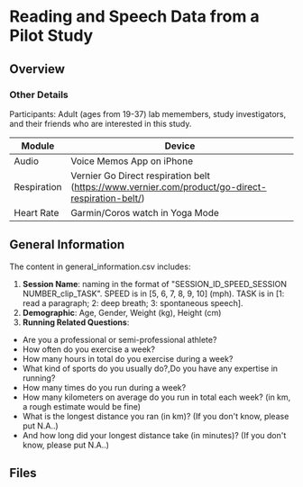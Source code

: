 # Reading and Speech Data from a Pilot Study

## Overview


### Other Details
Participants: Adult (ages from 19-37) lab memembers, study investigators, and their friends who are interested in this study.

Module | Device
--- | ---
Audio | Voice Memos App on iPhone 
Respiration | Vernier Go Direct respiration belt (https://www.vernier.com/product/go-direct-respiration-belt/) 
Heart Rate | Garmin/Coros watch in Yoga Mode

## General Information
The content in general_information.csv includes:
1. **Session Name**: naming in the format of "SESSION_ID\_SPEED\_SESSION NUMBER\_clip\_TASK". SPEED is in [5, 6, 7, 8, 9, 10] (mph). TASK is in [1: read a paragraph; 2: deep breath; 3: spontaneous speech].
2. **Demographic**: Age, Gender, Weight (kg), Height (cm)
3. **Running Related Questions**:
- Are you a professional or semi-professional athlete?
- How often do you exercise a week?
- How many hours in total do you exercise during a week?
- What kind of sports do you usually do?,Do you have any expertise in running?
- How many times do you run during a week?
- How many kilometers on average do you run in total each week? (in km, a rough estimate would be fine)
- What is the longest distance you ran (in km)? (If you don't know, please put N.A..)
- And how long did your longest distance take (in minutes)? (If you don't know, please put N.A..)

## Files